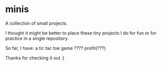 # minis
A collection of small projects.

I thought it might be better to place these tiny projects I do for fun or for practice in a single repository. 

So far, I have: 
 a tic tac toe game
 ????
 profit(???)

Thanks for checking it out :)
